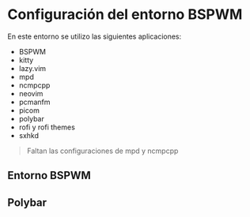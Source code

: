 # Configuración del entorno BSPWM
En este entorno se utilizo las siguientes aplicaciones:  
- BSPWM
- kitty
- lazy.vim
- mpd
- ncmpcpp
- neovim
- pcmanfm
- picom
- polybar
- rofi y rofi themes
- sxhkd

> Faltan las configuraciones de mpd y ncmpcpp

## Entorno BSPWM
## Polybar


